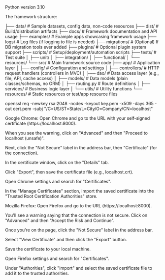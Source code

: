 Python version 3.10


The framework structure:

├── data/                  # Sample datasets, config data, non-code resources
├── dist/                  # Build/distribution artifacts
├── docs/                  # Framework documentation and API usage
├── examples/              # Example apps showcasing framework usage
├── logs/                  # Log files (if logging to file is needed)
├── migrations/            # (Optional) If DB migration tools ever added
├── plugins/               # Optional plugin system support
├── scripts/               # Setup/deployment/automation scripts
├── tests/                 # Test suite
│   ├── unit/
│   ├── integration/
│   ├── functional/
│   └── resources/
└── src/                   # Main framework source code
    ├── app/              # Application layer
    │   ├── config/        # Configuration and settings
    │   ├── controllers/   # HTTP request handlers (controllers in MVC)
    │   ├── dao/           # Data access layer (e.g., file, API, cache access)
    │   ├── models/        # Data models (plain classes/schemas, no ORM)
    │   ├── routing.py     # Route definitions
    │   ├── services/      # Business logic layer
    │   └── utils/         # Utility functions
    └── resources/         # Static resources or test/app resource files




openssl req -newkey rsa:2048 -nodes -keyout key.pem -x509 -days 365 -out cert.pem -subj "/C=US/ST=State/L=City/O=Company/CN=localhost"



Google Chrome:
Open Chrome and go to the URL with your self-signed certificate (https://localhost:8000).

When you see the warning, click on "Advanced" and then "Proceed to localhost (unsafe)".

Next, click the "Not Secure" label in the address bar, then "Certificate" (for the connection).

In the certificate window, click on the "Details" tab.

Click "Export", then save the certificate file (e.g., localhost.crt).

Open Chrome settings and search for "Certificates".

In the "Manage Certificates" section, import the saved certificate into the "Trusted Root Certification Authorities" store.

Mozilla Firefox:
Open Firefox and go to the URL (https://localhost:8000).

You'll see a warning saying that the connection is not secure. Click on "Advanced" and then "Accept the Risk and Continue".

Once you're on the page, click the "Not Secure" label in the address bar.

Select "View Certificate" and then click the "Export" button.

Save the certificate to your local machine.

Open Firefox settings and search for "Certificates".

Under "Authorities", click "Import" and select the saved certificate file to add it to the trusted authorities.
